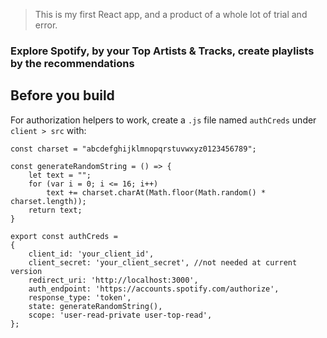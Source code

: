 > This is my first React app, and a product of a whole lot of trial and error.

### Explore Spotify, by your Top Artists & Tracks, create playlists by the recommendations

## Before you build

For authorization helpers to work, create a ```.js``` file named ```authCreds``` under ```client > src``` with:

```
const charset = "abcdefghijklmnopqrstuvwxyz0123456789";

const generateRandomString = () => {
    let text = "";
    for (var i = 0; i <= 16; i++)
        text += charset.charAt(Math.floor(Math.random() * charset.length));
    return text;
}

export const authCreds =
{
    client_id: 'your_client_id',
    client_secret: 'your_client_secret', //not needed at current version
    redirect_uri: 'http://localhost:3000',
    auth_endpoint: 'https://accounts.spotify.com/authorize',
    response_type: 'token',
    state: generateRandomString(),
    scope: 'user-read-private user-top-read',
};
```
